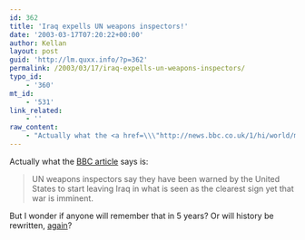 ```yaml
---
id: 362
title: 'Iraq expells UN weapons inspectors!'
date: '2003-03-17T07:20:22+00:00'
author: Kellan
layout: post
guid: 'http://lm.quxx.info/?p=362'
permalink: /2003/03/17/iraq-expells-un-weapons-inspectors/
typo_id:
    - '360'
mt_id:
    - '531'
link_related:
    - ''
raw_content:
    - "Actually what the <a href=\\\"http://news.bbc.co.uk/1/hi/world/middle_east/2856647.stm\\\">BBC article</a> says is:\r\n<blockquote>\r\nUN weapons inspectors say they have been warned by the United States to start leaving Iraq in what is seen as the clearest sign yet that war is imminent.\r\n</blockquote>\r\nBut I wonder if anyone will remember that in 5 years?  Or will history be rewritten, <a href=\\\"http://www.fair.org/extra/0210/inspectors.html\\\">again</a>?"
---
```


Actually what the [BBC article](http://news.bbc.co.uk/1/hi/world/middle_east/2856647.stm) says is:

> UN weapons inspectors say they have been warned by the United States to start leaving Iraq in what is seen as the clearest sign yet that war is imminent.

But I wonder if anyone will remember that in 5 years? Or will history be rewritten, [again](http://www.fair.org/extra/0210/inspectors.html)? 